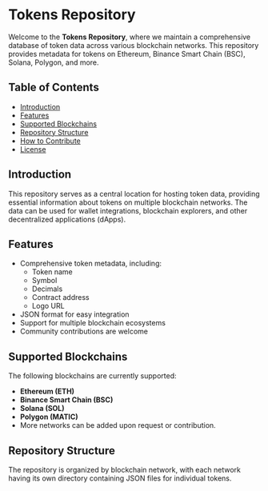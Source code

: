 # Tokens Repository

Welcome to the **Tokens Repository**, where we maintain a comprehensive database of token data across various blockchain networks. This repository provides metadata for tokens on Ethereum, Binance Smart Chain (BSC), Solana, Polygon, and more.

## Table of Contents
- [Introduction](#introduction)
- [Features](#features)
- [Supported Blockchains](#supported-blockchains)
- [Repository Structure](#repository-structure)
- [How to Contribute](#how-to-contribute)
- [License](#license)

## Introduction
This repository serves as a central location for hosting token data, providing essential information about tokens on multiple blockchain networks. The data can be used for wallet integrations, blockchain explorers, and other decentralized applications (dApps).

## Features
- Comprehensive token metadata, including:
  - Token name
  - Symbol
  - Decimals
  - Contract address
  - Logo URL
- JSON format for easy integration
- Support for multiple blockchain ecosystems
- Community contributions are welcome

## Supported Blockchains
The following blockchains are currently supported:
- **Ethereum (ETH)**
- **Binance Smart Chain (BSC)**
- **Solana (SOL)**
- **Polygon (MATIC)**
- More networks can be added upon request or contribution.

## Repository Structure
The repository is organized by blockchain network, with each network having its own directory containing JSON files for individual tokens.

